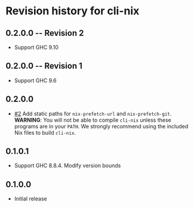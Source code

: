 # Revision history for cli-nix

## 0.2.0.0 -- Revision 2

* Support GHC 9.10

## 0.2.0.0 -- Revision 1

* Support GHC 9.6

## 0.2.0.0

* [#2](https://github.com/obsidiansystems/cli-nix) Add static paths for `nix-prefetch-url` and `nix-prefetch-git`.
  **WARNING**: You will not be able to compile `cli-nix` unless these programs are in your `PATH`.
  We strongly recommend using the included Nix files to build `cli-nix`.

## 0.1.0.1

* Support GHC 8.8.4. Modify version bounds

## 0.1.0.0
* Initial release
